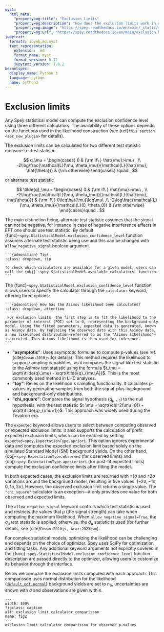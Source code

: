 ```yaml
---
myst:
  html_meta:
    "property=og:title": "Exclusion limits"
    "property=og:description": "How does the exclusion limits work in spey"
    "property=og:image": "https://spey.readthedocs.io/en/main/_static/spey-logo.png"
    "property=og:url": "https://spey.readthedocs.io/en/main/exclusion.html"
jupytext:
  formats: ipynb,md:myst
  text_representation:
    extension: .md
    format_name: myst
    format_version: 0.12
    jupytext_version: 1.8.2
kernelspec:
  display_name: Python 3
  language: python
  name: python3
---
```


# Exclusion limits

Any Spey statistical model can compute the exclusion confidence level using three different calculators. The availability of these options depends on the functions used in the likelihood construction (see {ref}`this section <sec_new_plugin>` for details).

The exclusion limits can be calculated for two different test statistic measure i.e. test statistic

$$
q_\mu = \begin{cases}
        0 & {\rm if\ } \hat{\mu}>\mu\ , \\
        -2\log\frac{\mathcal{L}(\mu, \theta_\mu)}{\mathcal{L}(\hat{\mu}, \hat{\theta})} & {\rm otherwise}
    \end{cases} \quad ,
$$

or alternate test statistic

$$
\tilde{q}_\mu = \begin{cases}
        0 & {\rm if\ } \hat{\mu}>\mu\ , \\
        -2\log\frac{\mathcal{L}(\mu, \theta_\mu)}{\mathcal{L}(\hat{\mu}, \hat{\theta})} & {\rm if\ } 0\leq\hat{\mu}\leq\mu\ ,\\
        -2\log\frac{\mathcal{L}(\mu, \theta_\mu)}{\mathcal{L}(0, \theta_0)} & {\rm otherwise}
    \end{cases}\quad .
$$

The main distinction being, alternate test statistic assumes that the signal can not be negative, for instance in case of negative interference effects in EFT one should use test statistic. By default {func}`~spey.StatisticalModel.exclusion_confidence_level` function assumes alternate test statistic being use and this can be changed with ``allow_negative_signal`` boolean argument.

````{margin}
```{admonition} Tip!
:class: dropdown, tip

To check which calculators are available for a given model, users can call the {obj}`~spey.StatisticalModel.available_calculators` function.
```
````

The {func}`~spey.StatisticalModel.exclusion_confidence_level` function allows users to specify the calculator through the ``calculator`` keyword, offering three options:

````{margin}
```{admonition} How has the Asimov likelihood been calculated?
:class: dropdown, attention

 For exclusion limits, the first step is to fit the likelihood to the parameter of interest (POI) set to 0, representing the background-only model. Using the fitted parameters, expected data is generated, known as Asimov data. By replacing the observed data with this Asimov data, a new likelihood distribution—referred to as the "Asimov likelihood"—is created. This Asimov likelihood is then used for inference.
```
````

- **"asymptotic"**: Uses asymptotic formulae to compute p-values (see ref. {cite}`Cowan:2010js` for details). This method requires the likelihood to support sampling capabilities, as it compares the signal-like test statistic to the Asimov test statistic using the formula $t_\mu = \sqrt{\tilde{q}_\mu} - \sqrt{\tilde{q}_{\mu,A}}$. This is the most commonly used method in LHC analyses.
- **"toy"**: Relies on the likelihood's sampling functionality. It calculates p-values by generating samples from both the signal-plus-background and background-only distributions.
- **"chi_square"**: Compares the signal hypothesis ($\tilde{q}_{\mu=1}$) to the null hypothesis, with the test statistic $t_\mu = \sqrt{\chi^2(\mu=0)} - \sqrt{\tilde{q}_{\mu=1}}$. This approach was widely used during the Tevatron era.

The `expected` keyword allows users to select between computing observed or expected exclusion limits. It also supports the calculation of prefit expected exclusion limits, which can be enabled by setting `expected=spey.ExpectationType.apriori`. This option ignores experimental data and computes the expected exclusion limit based solely on the simulated Standard Model (SM) background yields. On the other hand, {obj}`~spey.ExpectationType.observed` (for observed limits) and {obj}`~spey.ExpectationType.aposteriori` (for post-fit expected limits) compute the exclusion confidence limits after fitting the model.

In both expected cases, the exclusion limits are returned with $\pm1\sigma$ and $\pm2\sigma$ variations around the background model, resulting in five values: $[-2\sigma, -1\sigma, 0, 1\sigma, 2\sigma]$. However, the observed exclusion limit returns a single value. The ``"chi_square"`` calculator is an exception—it only provides one value for both observed and expected limits.

The `allow_negative_signal` keyword controls which test statistic is used and restricts the values that $\mu$ (the signal strength) can take when computing the maximum likelihood. When `allow_negative_signal=True`, the $q_\mu$ test statistic is applied; otherwise, the $\tilde{q}_\mu$ statistic is used (for further details, see {cite}`Cowan:2010js, Araz:2023bwx`).

For complex statistical models, optimizing the likelihood can be challenging and depends on the choice of optimizer. Spey uses SciPy for optimization and fitting tasks. Any additional keyword arguments not explicitly covered in the {func}`~spey.StatisticalModel.exclusion_confidence_level` function description are passed directly to the optimizer, allowing users to customize its behavior through the interface.

Below we compare the exclusion limits computed with each approach. This comparisson uses normal distribution for the likelihood ([`default_pdf.normal`](#normal)) background yields are set to $n_b$, uncertainties are shown with $\sigma$ and observations are given with $n$.

```{figure} ./figs/comparisson_observed.png
---
width: 100%
figclass: caption
alt: exclusion limit calculator comparisson
name: fig2
---
exclusion limit calculator comparisson for observed p-values
```
